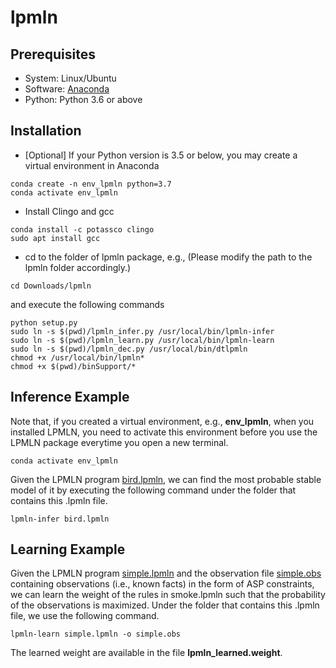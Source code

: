 # lpmln

## Prerequisites
* System: Linux/Ubuntu
* Software: [Anaconda](https://www.anaconda.com/distribution/#linux)
* Python: Python 3.6 or above

## Installation
* [Optional] If your Python version is 3.5 or below, you may create a virtual environment in Anaconda
```
conda create -n env_lpmln python=3.7
conda activate env_lpmln
```
* Install Clingo and gcc
```
conda install -c potassco clingo
sudo apt install gcc
```
* cd to the folder of lpmln package, e.g., (Please modify the path to the lpmln folder accordingly.)
```
cd Downloads/lpmln
```
and execute the following commands
```
python setup.py
sudo ln -s $(pwd)/lpmln_infer.py /usr/local/bin/lpmln-infer
sudo ln -s $(pwd)/lpmln_learn.py /usr/local/bin/lpmln-learn
sudo ln -s $(pwd)/lpmln_dec.py /usr/local/bin/dtlpmln
chmod +x /usr/local/bin/lpmln*
chmod +x $(pwd)/binSupport/*
```

## Inference Example
Note that, if you created a virtual environment, e.g., **env_lpmln**, when you installed LPMLN, you need to activate this environment before you use the LPMLN package everytime you open a new terminal.
```
conda activate env_lpmln
```

Given the LPMLN program [bird.lpmln](www.google.com), we can find the most probable stable model of it by executing the following command under the folder that contains this .lpmln file.
```
lpmln-infer bird.lpmln
```

## Learning Example
Given the LPMLN program [simple.lpmln](www.google.com) and the observation file [simple.obs](www.google.com) containing observations (i.e., known facts) in the form of ASP constraints, we can learn the weight of the rules in smoke.lpmln such that the probability of the observations is maximized.  Under the folder that contains this .lpmln file, we use the following command.
```
lpmln-learn simple.lpmln -o simple.obs
```
The learned weight are available in the file **lpmln_learned.weight**.
